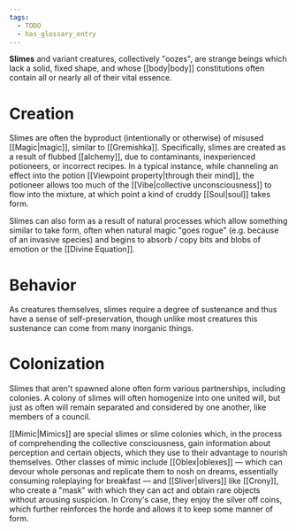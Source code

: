 ```yaml
---
tags:
  - TODO
  - has_glossary_entry
---
```


**Slimes** and variant creatures, collectively "oozes", are strange beings which lack a solid, fixed shape, and whose [[body|body]] constitutions often contain all or nearly all of their vital essence. 

# Creation
 Slimes are often the byproduct (intentionally or otherwise) of misused [[Magic|magic]], similar to [[Gremishka]]. Specifically, slimes are created as a result of flubbed [[alchemy]], due to contaminants, inexperienced potioneers, or incorrect recipes. In a typical instance, while channeling an effect into the potion [[Viewpoint property|through their mind]], the potioneer allows too much of the [[Vibe|collective unconsciousness]] to flow into the mixture, at which point a kind of cruddy [[Soul|soul]] takes form. 
 
 Slimes can also form as a result of natural processes which allow something similar to take form, often when natural magic "goes rogue" (e.g. because of an invasive species) and begins to absorb / copy bits and blobs of emotion or the [[Divine Equation]].

# Behavior
As creatures themselves, slimes require a degree of sustenance and thus have a sense of self-preservation, though unlike most creatures this sustenance can come from many inorganic things. 

# Colonization
Slimes that aren't spawned alone often form various partnerships, including colonies. A colony of slimes will often homogenize into one united will, but just as often will remain separated and considered by one another, like members of a council.

[[Mimic|Mimics]] are special slimes or slime colonies which, in the process of comprehending the collective consciousness, gain information about perception and certain objects, which they use to their advantage to nourish themselves. Other classes of mimic include [[Oblex|oblexes]] — which can devour whole personas and replicate them to nosh on dreams, essentially consuming roleplaying for breakfast — and [[Sliver|slivers]] like [[Crony]], who create a "mask" with which they can act and obtain rare objects without arousing suspicion. In Crony's case, they enjoy the silver off coins, which further reinforces the horde and allows it to keep some manner of form.